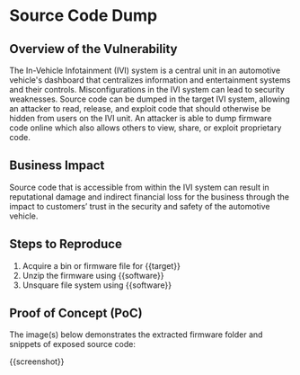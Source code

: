 # Source Code Dump

## Overview of the Vulnerability

The In-Vehicle Infotainment (IVI) system is a central unit in an automotive vehicle's dashboard that centralizes information and entertainment systems and their controls. Misconfigurations in the IVI system can lead to security weaknesses. Source code can be dumped in the target IVI system, allowing an attacker to read, release, and exploit code that should otherwise be hidden from users on the IVI unit. An attacker is able to dump firmware code online which also allows others to view, share, or exploit proprietary code.

## Business Impact

Source code that is accessible from within the IVI system can result in reputational damage and indirect financial loss for the business through the impact to customers’ trust in the security and safety of the automotive vehicle.

## Steps to Reproduce

1. Acquire a bin or firmware file for {{target}}
1. Unzip the firmware using {{software}}
1. Unsquare file system using {{software}}

## Proof of Concept (PoC)

The image(s) below demonstrates the extracted firmware folder and snippets of exposed source code:

{{screenshot}}
